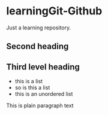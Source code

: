 learningGit-Github
==================

Just a learning repository.

## Second heading

## Third level heading

* this is a list
* so is this a list
* this is an unordered list

This is plain paragraph text
